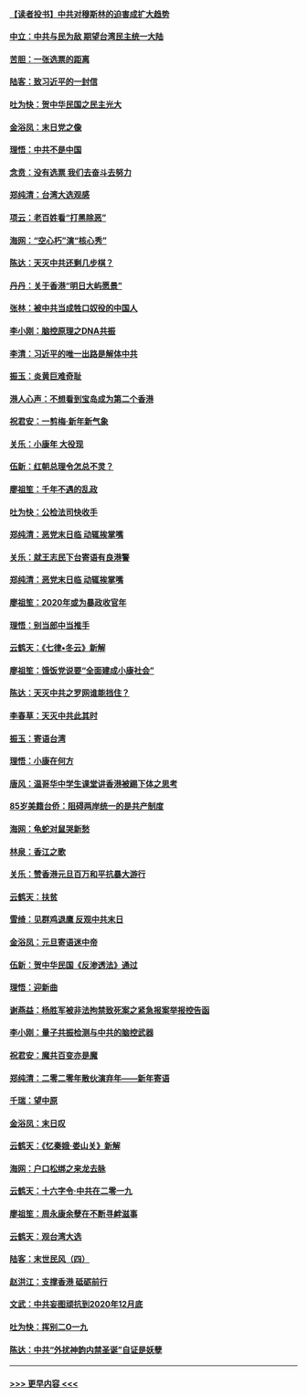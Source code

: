 #### [【读者投书】中共对穆斯林的迫害成扩大趋势](../pages/nsc993/n11791371.md?t=01150755) 
#### [中立：中共与民为敌 期望台湾民主统一大陆](../pages/nsc993/n11790392.md?t=01150755) 
#### [苦胆：一张选票的距离](../pages/nsc993/n11788914.md?t=01150755) 
#### [陆客：致习近平的一封信](../pages/nsc993/n11788867.md?t=01150755) 
#### [吐为快：贺中华民国之民主光大](../pages/nsc993/n11788618.md?t=01150755) 
#### [金浴凤：末日党之像](../pages/nsc993/n11787475.md?t=01150755) 
#### [理悟：中共不是中国](../pages/nsc993/n11787463.md?t=01150755) 
#### [念贲：没有选票  我们去奋斗去努力](../pages/nsc993/n11787398.md?t=01150755) 
#### [郑纯清：台湾大选观感](../pages/nsc993/n11786210.md?t=01150755) 
#### [项云：老百姓看“打黑除恶”](../pages/nsc993/n11785398.md?t=01150755) 
#### [海网：“空心朽”演“核心秀”](../pages/nsc993/n11783874.md?t=01150755) 
#### [陈达：天灭中共还剩几步棋？](../pages/nsc993/n11783719.md?t=01150755) 
#### [丹丹：关于香港“明日大屿愿景”](../pages/nsc993/n11783273.md?t=01150755) 
#### [张林：被中共当成牲口奴役的中国人](../pages/nsc993/n11782397.md?t=01150755) 
#### [李小刚：脑控原理之DNA共振](../pages/nsc993/n11780962.md?t=01150755) 
#### [李清：习近平的唯一出路是解体中共](../pages/nsc993/n11780866.md?t=01150755) 
#### [振玉：炎黄巨难奇耻](../pages/nsc993/n11779632.md?t=01150755) 
#### [港人心声：不想看到宝岛成为第二个香港](../pages/nsc993/n11778817.md?t=01150755) 
#### [祝君安：一剪梅‧新年新气象](../pages/nsc993/n11776340.md?t=01150755) 
#### [关乐：小康年 大役现](../pages/nsc993/n11774213.md?t=01150755) 
#### [伍新：红朝总理令怎总不灵？](../pages/nsc993/n11770813.md?t=01150755) 
#### [廖祖笙：千年不遇的乱政](../pages/nsc993/n11770373.md?t=01150755) 
#### [吐为快：公检法司快收手](../pages/nsc993/n11770359.md?t=01150755) 
#### [郑纯清：恶党末日临 动辄挨掌嘴](../pages/nsc993/n11769912.md?t=01150755) 
#### [关乐：就王志民下台寄语有良港警](../pages/nsc993/n11769903.md?t=01150755) 
#### [郑纯清：恶党末日临 动辄挨掌嘴](../pages/nsc993/n11769356.md?t=01150755) 
#### [廖祖笙：2020年或为暴政收官年](../pages/nsc993/n11768216.md?t=01150755) 
#### [理悟：别当郎中当推手](../pages/nsc993/n11768243.md?t=01150755) 
#### [云鹤天：《七律▪冬云》新解](../pages/nsc993/n11768204.md?t=01150755) 
#### [廖祖笙：饿饭党说要“全面建成小康社会”](../pages/nsc993/n11767482.md?t=01150755) 
#### [陈达：天灭中共之罗网谁能挡住？](../pages/nsc993/n11767465.md?t=01150755) 
#### [李春草：天灭中共此其时](../pages/nsc993/n11767452.md?t=01150755) 
#### [振玉：寄语台湾](../pages/nsc993/n11767432.md?t=01150755) 
#### [理悟：小康在何方](../pages/nsc993/n11767394.md?t=01150755) 
#### [唐风：温哥华中学生课堂讲香港被踢下体之思考](../pages/nsc993/n11766848.md?t=01150755) 
#### [85岁美籍台侨：阻碍两岸统一的是共产制度](../pages/nsc993/n11765043.md?t=01150755) 
#### [海网：龟蛇对鼠哭新愁](../pages/nsc993/n11764895.md?t=01150755) 
#### [林泉：香江之歌](../pages/nsc993/n11764415.md?t=01150755) 
#### [关乐：赞香港元旦百万和平抗暴大游行](../pages/nsc993/n11764382.md?t=01150755) 
#### [云鹤天：扶贫](../pages/nsc993/n11764245.md?t=01150755) 
#### [雪绮：见群鸡退鹰  反观中共末日](../pages/nsc993/n11762112.md?t=01150755) 
#### [金浴凤：元旦寄语迷中帝](../pages/nsc993/n11761788.md?t=01150755) 
#### [伍新：贺中华民国《反渗透法》通过](../pages/nsc993/n11761994.md?t=01150755) 
#### [理悟：迎新曲](../pages/nsc993/n11761152.md?t=01150755) 
#### [谢燕益：杨胜军被非法拘禁致死案之紧急报案举报控告函](../pages/nsc993/n11756134.md?t=01150755) 
#### [李小刚：量子共振检测与中共的脑控武器](../pages/nsc993/n11754518.md?t=01150755) 
#### [祝君安：魔共百变亦是魔](../pages/nsc993/n11754469.md?t=01150755) 
#### [郑纯清：二零二零年散伙演弃年——新年寄语](../pages/nsc993/n11754195.md?t=01150755) 
#### [千瑞：望中原](../pages/nsc993/n11754159.md?t=01150755) 
#### [金浴凤：末日叹](../pages/nsc993/n11752359.md?t=01150755) 
#### [云鹤天：《忆秦娥‧娄山关》新解](../pages/nsc993/n11752348.md?t=01150755) 
#### [海网：户口松绑之来龙去脉](../pages/nsc993/n11752328.md?t=01150755) 
#### [云鹤天：十六字令‧中共在二零一九](../pages/nsc993/n11752305.md?t=01150755) 
#### [廖祖笙：周永康余孽在不断寻衅滋事](../pages/nsc993/n11751013.md?t=01150755) 
#### [云鹤天：观台湾大选](../pages/nsc993/n11751007.md?t=01150755) 
#### [陆客：末世民风（四）](../pages/nsc993/n11749203.md?t=01150755) 
#### [赵洪江：支撑香港 砥砺前行](../pages/nsc993/n11748482.md?t=01150755) 
#### [文武：中共妄图顽抗到2020年12月底](../pages/nsc993/n11748446.md?t=01150755) 
#### [吐为快：挥别二O一九](../pages/nsc993/n11748411.md?t=01150755) 
#### [陈达：中共“外扰神韵内禁圣诞”自证是妖孽](../pages/nsc993/n11748226.md?t=01150755) 

----
#### [ >>> 更早内容 <<< ](../indexes/nsc993-earlier.md)
